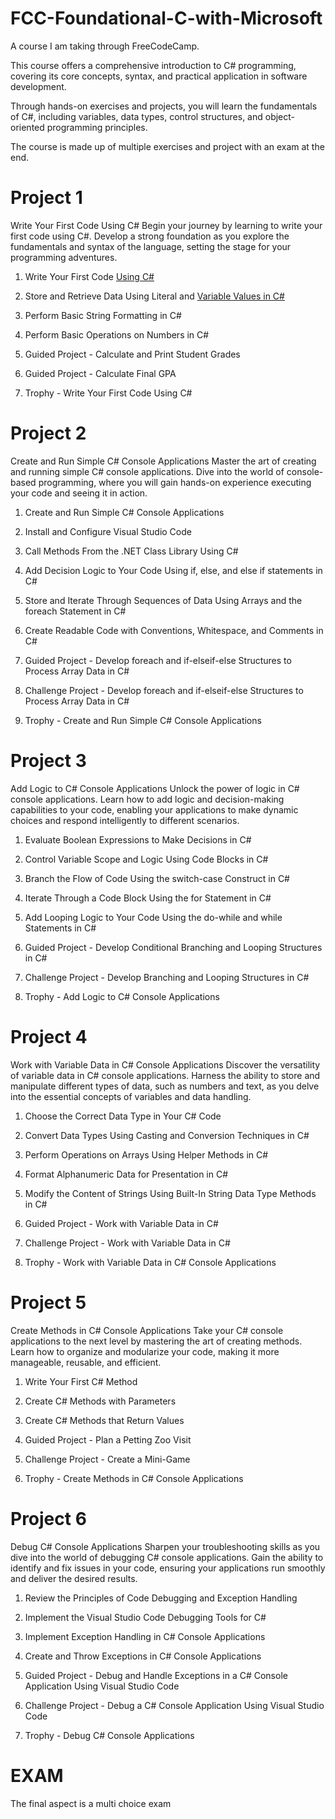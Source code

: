 # FCC-Foundational-C-with-Microsoft
A course I am taking through FreeCodeCamp. 

This course offers a comprehensive introduction to C# programming, covering its core concepts, syntax, and practical application in software development.

Through hands-on exercises and projects, you will learn the fundamentals of C#, including variables, data types, control structures, and object-oriented programming principles.

The course is made up of multiple exercises and project with an exam at the end.

# Project 1
Write Your First Code Using C#
Begin your journey by learning to write your first code using C#. Develop a strong foundation as you explore the fundamentals and syntax of the language, setting the stage for your programming adventures.


1. Write Your First Code [Using C#](https://github.com/Wxrren/FCC-Foundational-C-with-Microsoft/blob/main/Write%20Your%20First%20Code%20Using%20C%23/Exercise%201%20Write%20Your%20First%20C%23%20Code.cs)

2. Store and Retrieve Data Using Literal and [Variable Values in C#](https://www.freecodecamp.org/learn/foundational-c-sharp-with-microsoft/)

3. Perform Basic String Formatting in C#

4. Perform Basic Operations on Numbers in C#

5. Guided Project - Calculate and Print Student Grades

6. Guided Project - Calculate Final GPA

7. Trophy - Write Your First Code Using C#

# Project 2
Create and Run Simple C# Console Applications
Master the art of creating and running simple C# console applications. Dive into the world of console-based programming, where you will gain hands-on experience executing your code and seeing it in action.

1. Create and Run Simple C# Console Applications

2. Install and Configure Visual Studio Code

3. Call Methods From the .NET Class Library Using C#

4. Add Decision Logic to Your Code Using if, else, and else if statements in C#

5. Store and Iterate Through Sequences of Data Using Arrays and the foreach Statement in C#

6. Create Readable Code with Conventions, Whitespace, and Comments in C#

 7. Guided Project - Develop foreach and if-elseif-else Structures to Process Array Data in C#

8. Challenge Project - Develop foreach and if-elseif-else Structures to Process Array Data in C#

9. Trophy - Create and Run Simple C# Console Applications

# Project 3
Add Logic to C# Console Applications
Unlock the power of logic in C# console applications. Learn how to add logic and decision-making capabilities to your code, enabling your applications to make dynamic choices and respond intelligently to different scenarios.

1. Evaluate Boolean Expressions to Make Decisions in C#

2. Control Variable Scope and Logic Using Code Blocks in C#

3. Branch the Flow of Code Using the switch-case Construct in C#

4. Iterate Through a Code Block Using the for Statement in C#

5. Add Looping Logic to Your Code Using the do-while and while Statements in C#

7. Guided Project - Develop Conditional Branching and Looping Structures in C#

8. Challenge Project - Develop Branching and Looping Structures in C#

9. Trophy - Add Logic to C# Console Applications

# Project 4

Work with Variable Data in C# Console Applications
Discover the versatility of variable data in C# console applications. Harness the ability to store and manipulate different types of data, such as numbers and text, as you delve into the essential concepts of variables and data handling.

1. Choose the Correct Data Type in Your C# Code

2. Convert Data Types Using Casting and Conversion Techniques in C#

3. Perform Operations on Arrays Using Helper Methods in C#

4. Format Alphanumeric Data for Presentation in C#

5. Modify the Content of Strings Using Built-In String Data Type Methods in C#

6. Guided Project - Work with Variable Data in C#

7. Challenge Project - Work with Variable Data in C#

8. Trophy - Work with Variable Data in C# Console Applications

# Project 5

Create Methods in C# Console Applications
Take your C# console applications to the next level by mastering the art of creating methods. Learn how to organize and modularize your code, making it more manageable, reusable, and efficient.

1. Write Your First C# Method

2. Create C# Methods with Parameters

3. Create C# Methods that Return Values

4. Guided Project - Plan a Petting Zoo Visit

5. Challenge Project - Create a Mini-Game

6. Trophy - Create Methods in C# Console Applications

# Project 6

Debug C# Console Applications
Sharpen your troubleshooting skills as you dive into the world of debugging C# console applications. Gain the ability to identify and fix issues in your code, ensuring your applications run smoothly and deliver the desired results.

1. Review the Principles of Code Debugging and Exception Handling

2. Implement the Visual Studio Code Debugging Tools for C#

3. Implement Exception Handling in C# Console Applications

4. Create and Throw Exceptions in C# Console Applications

5. Guided Project - Debug and Handle Exceptions in a C# Console Application Using Visual Studio Code

6. Challenge Project - Debug a C# Console Application Using Visual Studio Code

7. Trophy - Debug C# Console Applications

# EXAM

The final aspect is a multi choice exam
